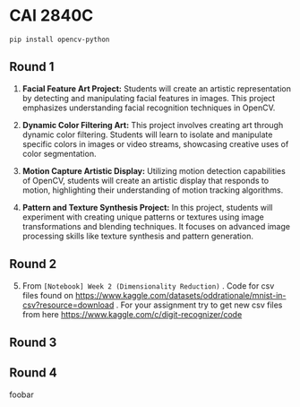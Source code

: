 # CAI 2840C

```
pip install opencv-python
```

## Round 1

1. **Facial Feature Art Project:** Students will create an artistic representation by detecting and manipulating facial features in images. This project emphasizes understanding facial recognition techniques in OpenCV.

2. **Dynamic Color Filtering Art:** This project involves creating art through dynamic color filtering. Students will learn to isolate and manipulate specific colors in images or video streams, showcasing creative uses of color segmentation.

3. **Motion Capture Artistic Display:** Utilizing motion detection capabilities of OpenCV, students will create an artistic display that responds to motion, highlighting their understanding of motion tracking algorithms.

4. **Pattern and Texture Synthesis Project:** In this project, students will experiment with creating unique patterns or textures using image transformations and blending techniques. It focuses on advanced image processing skills like texture synthesis and pattern generation.

## Round 2

5. From `[Notebook] Week 2 (Dimensionality Reduction)` . Code for csv files found on https://www.kaggle.com/datasets/oddrationale/mnist-in-csv?resource=download . For your assignment try to get new csv files from here https://www.kaggle.com/c/digit-recognizer/code


## Round 3


## Round 4



foobar